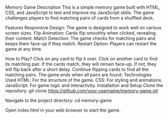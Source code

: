 Memory Game
Description
This is a simple memory game built with HTML, CSS, and JavaScript to test and improve my JavaScript skills. The game challenges players to find matching pairs of cards from a shuffled deck.

Features
Responsive Design: The game is designed to work well on various screen sizes.
Flip Animation: Cards flip smoothly when clicked, revealing their content.
Match Detection: The game checks for matching pairs and keeps them face-up if they match.
Restart Option: Players can restart the game at any time.

How to Play?
Click on any card to flip it over.
Click on another card to find its matching pair.
If the cards match, they will remain face-up. If not, they will flip back after a short delay.
Continue flipping cards to find all the matching pairs.
The game ends when all pairs are found.
Technologies Used
HTML: For the structure of the game.
CSS: For styling and animations.
JavaScript: For game logic and interactivity.
Installation and Setup
Clone the repository:
git clone https://github.com/your-username/memory-game.git

Navigate to the project directory:
cd memory-game

Open index.html in your web browser to start the game.
